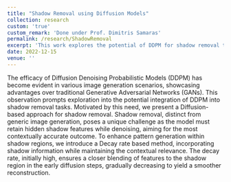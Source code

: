 ```yaml
---
title: "Shadow Removal using Diffusion Models"
collection: research
custom: 'true'
custom_remark: 'Done under Prof. Dimitris Samaras'
permalink: /research/ShadowRemoval
excerpt: 'This work explores the potential of DDPM for shadow removal tasks, where preserving hidden features is crucial. We built on a existing RePaint architecture by passing shadow information in the reverse diffusion gradually.'
date: 2022-12-15
venue: ''
---
```


<style>

/* Style the counter cards */
.card {
<!--   box-shadow: 0 4px 8px 0 rgba(0, 0, 0, 0.2); /* this adds the "card" effect */ -->
  padding: 16px;
<!--   text-align: center; -->
<!--   background-color: #f1f1f1; -->
}

a:link {
  text-decoration: none;
}
</style>

The efficacy of Diffusion Denoising Probabilistic Models (DDPM) has become evident in various image generation scenarios, showcasing advantages over traditional Generative Adversarial Networks (GANs). This observation prompts exploration into the potential integration of DDPM into shadow removal tasks. Motivated by this need, we present a Diffusion-based approach for shadow removal. Shadow removal, distinct from generic image generation, poses a unique challenge as the model must retain hidden shadow features while denoising, aiming for the most contextually accurate outcome. To enhance pattern generation within shadow regions, we introduce a Decay rate based method, incorporating shadow information while maintaining the contextual relevance. The decay rate, initially high, ensures a closer blending of features to the shadow region in the early diffusion steps, gradually decreasing to yield a smoother reconstruction.
